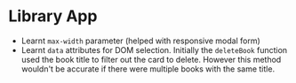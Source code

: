 # Library App

- Learnt `max-width` parameter (helped with responsive modal form)
- Learnt `data` attributes for DOM selection. Initially the `deleteBook` function used the book title to filter out the card to delete. However this method wouldn't be accurate if there were multiple books with the same title.